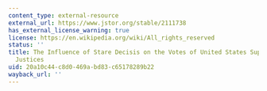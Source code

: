 ```yaml
---
content_type: external-resource
external_url: https://www.jstor.org/stable/2111738
has_external_license_warning: true
license: https://en.wikipedia.org/wiki/All_rights_reserved
status: ''
title: The Influence of Stare Decisis on the Votes of United States Supreme Court
  Justices
uid: 20a10c44-c8d0-469a-bd83-c65178289b22
wayback_url: ''
---
```


